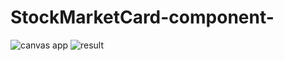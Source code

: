# StockMarketCard-component-
![canvas app](https://user-images.githubusercontent.com/20167588/107130069-36cba200-6905-11eb-8841-b24b10ab0cf7.PNG)
![result](https://user-images.githubusercontent.com/20167588/107130071-3a5f2900-6905-11eb-84f4-8c701c600cbf.PNG)
